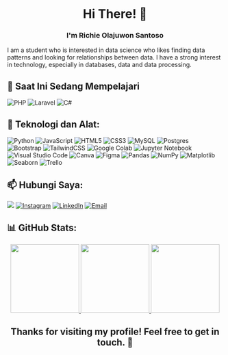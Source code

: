 <h1 align="center">Hi There! 👋</h1>
<h3 align="center">I'm Richie Olajuwon Santoso</h3>
I am a student who is interested in data science who likes finding data patterns and looking for relationships between data. I have a strong interest in technology, especially in databases, data and data processing.

## 🌱 Saat Ini Sedang Mempelajari
![PHP](https://img.shields.io/badge/php-%23777BB4.svg?style=for-the-badge&logo=php&logoColor=white) 
![Laravel](https://img.shields.io/badge/laravel-%23FF2D20.svg?style=for-the-badge&logo=laravel&logoColor=white) 
![C#](https://img.shields.io/badge/C%23-%23239120.svg?style=for-the-badge&logo=c-sharp&logoColor=white)

## 🔧 Teknologi dan Alat: 
![Python](https://img.shields.io/badge/python-3670A0?style=for-the-badge&logo=python&logoColor=ffdd54) 
![JavaScript](https://img.shields.io/badge/javascript-%23323330.svg?style=for-the-badge&logo=javascript&logoColor=%23F7DF1E) 
![HTML5](https://img.shields.io/badge/html5-%23E34F26.svg?style=for-the-badge&logo=html5&logoColor=white) 
![CSS3](https://img.shields.io/badge/CSS3-%231572B6.svg?style=for-the-badge&logo=css3&logoColor=white)
![MySQL](https://img.shields.io/badge/mysql-4479A1.svg?style=for-the-badge&logo=mysql&logoColor=white) 
![Postgres](https://img.shields.io/badge/postgres-%23316192.svg?style=for-the-badge&logo=postgresql&logoColor=white)
![Bootstrap](https://img.shields.io/badge/bootstrap-%238511FA.svg?style=for-the-badge&logo=bootstrap&logoColor=white) 
![TailwindCSS](https://img.shields.io/badge/tailwindcss-%2338B2AC.svg?style=for-the-badge&logo=tailwind-css&logoColor=white) 
![Google Colab](https://img.shields.io/badge/Google_Colab-%23F9AB00.svg?style=for-the-badge&logo=google-colab&logoColor=white) 
![Jupyter Notebook](https://img.shields.io/badge/Jupyter%20Notebook-%23ffffff.svg?style=for-the-badge&logo=jupyter&logoColor=orange)
![Visual Studio Code](https://img.shields.io/badge/Visual_Studio_Code-%23007ACC.svg?style=for-the-badge&logo=visual-studio-code&logoColor=white)
![Canva](https://img.shields.io/badge/Canva-%2300C4CC.svg?style=for-the-badge&logo=Canva&logoColor=white) 
![Figma](https://img.shields.io/badge/figma-%23F24E1E.svg?style=for-the-badge&logo=figma&logoColor=white) 
![Pandas](https://img.shields.io/badge/pandas-%23150458.svg?style=for-the-badge&logo=pandas&logoColor=white) 
![NumPy](https://img.shields.io/badge/numpy-%23013243.svg?style=for-the-badge&logo=numpy&logoColor=white) 
![Matplotlib](https://img.shields.io/badge/Matplotlib-%23ffffff.svg?style=for-the-badge&logo=Matplotlib&logoColor=black) 
![Seaborn](https://img.shields.io/badge/Seaborn-%23ffffff.svg?style=for-the-badge&logo=seaborn&logoColor=blue)
![Trello](https://img.shields.io/badge/Trello-%23026AA7.svg?style=for-the-badge&logo=Trello&logoColor=white) 

## 📫 Hubungi Saya:
[![](https://visitcount.itsvg.in/api?id=ChieJuwonsFx&icon=0&color=0)](https://visitcount.itsvg.in)
[![Instagram](https://img.shields.io/badge/Instagram-%23E4405F.svg?logo=Instagram&logoColor=white)](https://instagram.com/rchieee__) 
[![LinkedIn](https://img.shields.io/badge/LinkedIn-%230077B5.svg?logo=linkedin&logoColor=white)](https://www.linkedin.com/in/richie-olajuwon-santoso/) 
[![Email](https://img.shields.io/badge/Email-%23D14836.svg?logo=Gmail&logoColor=white)](mailto:richieolajuwons@gmail.com)


## 📊 GitHub Stats:
<p align="center">
  <a href="https://github.com/ChieJuwonsFx">
    <img height="160em" src="https://github-readme-stats-eight-theta.vercel.app/api?username=ChieJuwonsFx&show_icons=true&theme=algolia&include_all_commits=true&count_private=true"/>
    <img height="160em" src="https://github-readme-stats-eight-theta.vercel.app/api/top-langs/?username=ChieJuwonsFx&layout=compact&langs_count=8&theme=algolia"/>
    <img height="160em" src="https://github-readme-streak-stats.herokuapp.com/?user=ChieJuwonsFx&theme=radical&hide_border=false"/>
  </a>
</p>



<h2 align="center">Thanks for visiting my profile! Feel free to get in touch. 👋</h2>

